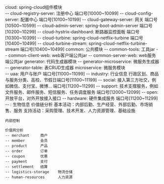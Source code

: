cloud: spring-cloud组件模块  
    -- cloud-registry-server: 注册中心   端口号[10000~10099]
    -- cloud-config-server: 配置中心   端口号[10100~10199]
    -- cloud-gateway-server: 网关  端口号[10500~10599]
    -- cloud-admin-server: spring-boot-admin-server  端口号[10200~10299]
    -- cloud-hystrix-dashboard: 断路器监控面板  端口号[10300~10399]
    -- cloud-turbine: spring-cloud-netflix-turbine  端口号[10400~10499]
    -- cloud-turbine-stream: spring-cloud-netflix-turbine-stream   端口号[10400~10499]
common:  公共模块
    -- common-tools: 工具jar
    -- common-client-web: web客户端公共jar
    -- common-server-web: web服务端公共jar
generator:  代码生成器模块
    -- generator-microservice: 微服务生成器
    -- generator-table: 表CRUD生成器
microservice:  微服务模块   
    -- uaa: 用户与账户  端口号[11000~11099]
    -- industry: 行业信息 行政区划、商品与服务分类、高校、节假日端口号[11100~11199]
    -- social: 接入第三方社交，例如微信、支付宝、微博... 端口号[11200~11299]
    -- support: 技术支撑服务，例如文件服务、邮件服务、短信服务、任务调度服务 端口号[12000~12099]
    -- open: 开放平台，对外开放接入接口
    -- hardware: 硬件集成服务 端口号[11200~11299]
    -- : 生物信息
    价值链分析
    基本活动：内部后勤、生产经营、外部后勤、市场销售、服务
    支持活动：采购管理、技术开发、人力资源管理、基础设施

    内部控制

    价值网分析
    -- merchant     商户
    -- member       会员
    -- product      产品
    -- order        订单
    -- coupon       优惠
    -- payment      支付
    -- settlement   结算
    -- logistics-storage    物流仓储
    -- human-resources      人力资源
